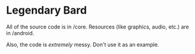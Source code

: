 # Legendary Bard #

All of the source code is in /core. Resources (like graphics, audio, etc.) are in /android.

Also, the code is *extremely* messy. Don't use it as an example.